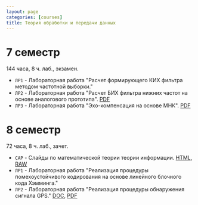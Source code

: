 ```yaml
---
layout: page
categories: [courses]
title: Теория обработки и передачи данных
---
```


# 7 семестр 
144 часа, 8 ч. лаб., экзамен.
 * `ЛР1` - Лабораторная работа "Расчет формирующего КИХ фильтра методом частотной выборки."
 * `ЛР2` - Лабораторная работа "Расчет БИХ фильтра нижних частот на основе аналогового прототипа". [PDF](https://github.com/estel1/it6/blob/master/course_materials_umk/LAB_IIR/dsp_lab2.pdf)
 * `ЛР3` - Лабораторная работа "Эхо-компенсация на основе МНК". [PDF](https://rf-lab.github.io/courses_content/lab3_ls)

# 8 семестр 
72 часа, 8 ч. лаб., зачет.
 * `CAP` - Слайды по математической теории теории информации. [HTML](http://htmlpreview.github.io/?https://github.com/estel1/it6/blob/master/course_materials_umk/topd_slides.html), [RAW](https://github.com/estel1/it6/blob/master/course_materials_umk/topd_slides.html)
 * `ЛР1` - Лабораторная работа "Реализация процедуры помехоустойчивого кодирования на основе линейного блочного кода Хэмминга."
 * `ЛР2` - Лабораторная работа "Реализация процедуры обнаружения сигнала GPS." [DOC](https://github.com/estel1/it6/blob/master/course_materials_umk/lab1_topd.docx?raw=true), [PDF](https://github.com/estel1/it6/blob/master/course_materials_umk/lab1_topd.pdf)

